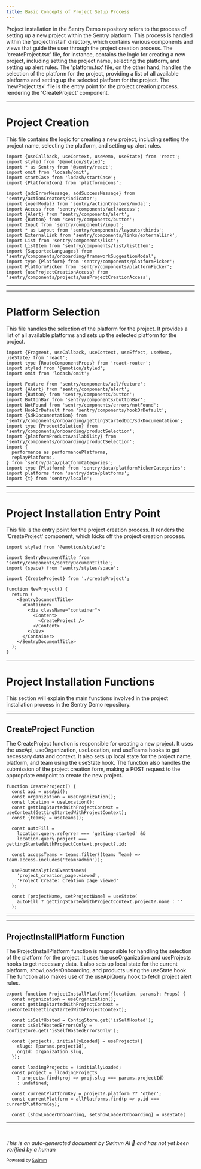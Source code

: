```yaml
---
title: Basic Concepts of Project Setup Process
---
```

Project installation in the Sentry Demo repository refers to the process of setting up a new project within the Sentry platform. This process is handled within the 'projectInstall' directory, which contains various components and views that guide the user through the project creation process. The 'createProject.tsx' file, for instance, contains the logic for creating a new project, including setting the project name, selecting the platform, and setting up alert rules. The 'platform.tsx' file, on the other hand, handles the selection of the platform for the project, providing a list of all available platforms and setting up the selected platform for the project. The 'newProject.tsx' file is the entry point for the project creation process, rendering the 'CreateProject' component.

<SwmSnippet path="/static/app/views/projectInstall/createProject.tsx" line="1">

---

# Project Creation

This file contains the logic for creating a new project, including setting the project name, selecting the platform, and setting up alert rules.

```tsx
import {useCallback, useContext, useMemo, useState} from 'react';
import styled from '@emotion/styled';
import * as Sentry from '@sentry/react';
import omit from 'lodash/omit';
import startCase from 'lodash/startCase';
import {PlatformIcon} from 'platformicons';

import {addErrorMessage, addSuccessMessage} from 'sentry/actionCreators/indicator';
import {openModal} from 'sentry/actionCreators/modal';
import Access from 'sentry/components/acl/access';
import {Alert} from 'sentry/components/alert';
import {Button} from 'sentry/components/button';
import Input from 'sentry/components/input';
import * as Layout from 'sentry/components/layouts/thirds';
import ExternalLink from 'sentry/components/links/externalLink';
import List from 'sentry/components/list';
import ListItem from 'sentry/components/list/listItem';
import {SupportedLanguages} from 'sentry/components/onboarding/frameworkSuggestionModal';
import type {Platform} from 'sentry/components/platformPicker';
import PlatformPicker from 'sentry/components/platformPicker';
import {useProjectCreationAccess} from 'sentry/components/projects/useProjectCreationAccess';
```

---

</SwmSnippet>

<SwmSnippet path="/static/app/views/projectInstall/platform.tsx" line="1">

---

# Platform Selection

This file handles the selection of the platform for the project. It provides a list of all available platforms and sets up the selected platform for the project.

```tsx
import {Fragment, useCallback, useContext, useEffect, useMemo, useState} from 'react';
import type {RouteComponentProps} from 'react-router';
import styled from '@emotion/styled';
import omit from 'lodash/omit';

import Feature from 'sentry/components/acl/feature';
import {Alert} from 'sentry/components/alert';
import {Button} from 'sentry/components/button';
import ButtonBar from 'sentry/components/buttonBar';
import NotFound from 'sentry/components/errors/notFound';
import HookOrDefault from 'sentry/components/hookOrDefault';
import {SdkDocumentation} from 'sentry/components/onboarding/gettingStartedDoc/sdkDocumentation';
import type {ProductSolution} from 'sentry/components/onboarding/productSelection';
import {platformProductAvailability} from 'sentry/components/onboarding/productSelection';
import {
  performance as performancePlatforms,
  replayPlatforms,
} from 'sentry/data/platformCategories';
import type {Platform} from 'sentry/data/platformPickerCategories';
import platforms from 'sentry/data/platforms';
import {t} from 'sentry/locale';
```

---

</SwmSnippet>

<SwmSnippet path="/static/app/views/projectInstall/newProject.tsx" line="1">

---

# Project Installation Entry Point

This file is the entry point for the project creation process. It renders the 'CreateProject' component, which kicks off the project creation process.

```tsx
import styled from '@emotion/styled';

import SentryDocumentTitle from 'sentry/components/sentryDocumentTitle';
import {space} from 'sentry/styles/space';

import {CreateProject} from './createProject';

function NewProject() {
  return (
    <SentryDocumentTitle>
      <Container>
        <div className="container">
          <Content>
            <CreateProject />
          </Content>
        </div>
      </Container>
    </SentryDocumentTitle>
  );
}

```

---

</SwmSnippet>

# Project Installation Functions

This section will explain the main functions involved in the project installation process in the Sentry Demo repository.

<SwmSnippet path="/static/app/views/projectInstall/createProject.tsx" line="47">

---

## CreateProject Function

The CreateProject function is responsible for creating a new project. It uses the useApi, useOrganization, useLocation, and useTeams hooks to get necessary data and context. It also sets up local state for the project name, platform, and team using the useState hook. The function also handles the submission of the project creation form, making a POST request to the appropriate endpoint to create the new project.

```tsx
function CreateProject() {
  const api = useApi();
  const organization = useOrganization();
  const location = useLocation();
  const gettingStartedWithProjectContext = useContext(GettingStartedWithProjectContext);
  const {teams} = useTeams();

  const autoFill =
    location.query.referrer === 'getting-started' &&
    location.query.project === gettingStartedWithProjectContext.project?.id;

  const accessTeams = teams.filter((team: Team) => team.access.includes('team:admin'));

  useRouteAnalyticsEventNames(
    'project_creation_page.viewed',
    'Project Create: Creation page viewed'
  );

  const [projectName, setProjectName] = useState(
    autoFill ? gettingStartedWithProjectContext.project?.name : ''
  );
```

---

</SwmSnippet>

<SwmSnippet path="/static/app/views/projectInstall/platform.tsx" line="54">

---

## ProjectInstallPlatform Function

The ProjectInstallPlatform function is responsible for handling the selection of the platform for the project. It uses the useOrganization and useProjects hooks to get necessary data. It also sets up local state for the current platform, showLoaderOnboarding, and products using the useState hook. The function also makes use of the useApiQuery hook to fetch project alert rules.

```tsx
export function ProjectInstallPlatform({location, params}: Props) {
  const organization = useOrganization();
  const gettingStartedWithProjectContext = useContext(GettingStartedWithProjectContext);

  const isSelfHosted = ConfigStore.get('isSelfHosted');
  const isSelfHostedErrorsOnly = ConfigStore.get('isSelfHostedErrorsOnly');

  const {projects, initiallyLoaded} = useProjects({
    slugs: [params.projectId],
    orgId: organization.slug,
  });

  const loadingProjects = !initiallyLoaded;
  const project = !loadingProjects
    ? projects.find(proj => proj.slug === params.projectId)
    : undefined;

  const currentPlatformKey = project?.platform ?? 'other';
  const currentPlatform = allPlatforms.find(p => p.id === currentPlatformKey);

  const [showLoaderOnboarding, setShowLoaderOnboarding] = useState(
```

---

</SwmSnippet>

&nbsp;

*This is an auto-generated document by Swimm AI 🌊 and has not yet been verified by a human*

<SwmMeta version="3.0.0" repo-id="Z2l0aHViJTNBJTNBc2VudHJ5LWRlbW8lM0ElM0FTd2ltbS1EZW1v" repo-name="sentry-demo" doc-type="overview"><sup>Powered by [Swimm](/)</sup></SwmMeta>
